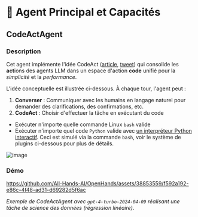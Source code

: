 # 🧠 Agent Principal et Capacités

## CodeActAgent

### Description

Cet agent implémente l'idée CodeAct ([article](https://arxiv.org/abs/2402.01030), [tweet](https://twitter.com/xingyaow_/status/1754556835703751087)) qui consolide les **act**ions des agents LLM dans un espace d'action **code** unifié pour la _simplicité_ et la _performance_.

L'idée conceptuelle est illustrée ci-dessous. À chaque tour, l'agent peut :

1. **Converser** : Communiquer avec les humains en langage naturel pour demander des clarifications, des confirmations, etc.
2. **CodeAct** : Choisir d'effectuer la tâche en exécutant du code

- Exécuter n'importe quelle commande Linux `bash` valide
- Exécuter n'importe quel code `Python` valide avec [un interpréteur Python interactif](https://ipython.org/). Ceci est simulé via la commande `bash`, voir le système de plugins ci-dessous pour plus de détails.

![image](https://github.com/All-Hands-AI/OpenHands/assets/38853559/92b622e3-72ad-4a61-8f41-8c040b6d5fb3)

### Démo

https://github.com/All-Hands-AI/OpenHands/assets/38853559/f592a192-e86c-4f48-ad31-d69282d5f6ac

_Exemple de CodeActAgent avec `gpt-4-turbo-2024-04-09` réalisant une tâche de science des données (régression linéaire)_.